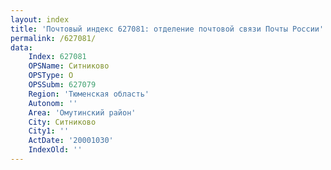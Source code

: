 ```yaml
---
layout: index
title: 'Почтовый индекс 627081: отделение почтовой связи Почты России'
permalink: /627081/
data:
    Index: 627081
    OPSName: Ситниково
    OPSType: О
    OPSSubm: 627079
    Region: 'Тюменская область'
    Autonom: ''
    Area: 'Омутинский район'
    City: Ситниково
    City1: ''
    ActDate: '20001030'
    IndexOld: ''
---
```

